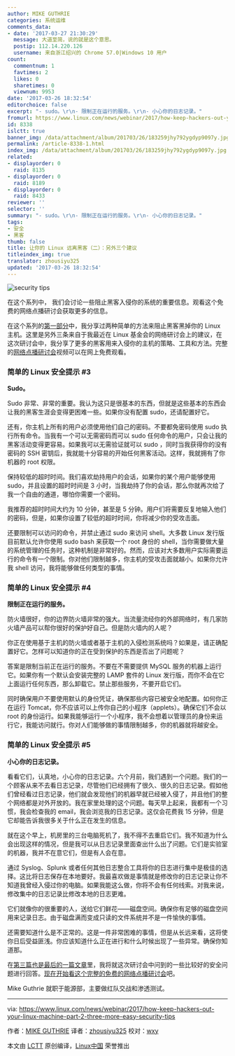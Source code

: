 ```yaml
---
author: MIKE GUTHRIE
categories: 系统运维
comments_data:
- date: '2017-03-27 21:30:29'
  message: 大道至简，说的就是这个意思。
  postip: 112.14.220.126
  username: 来自浙江绍兴的 Chrome 57.0|Windows 10 用户
count:
  commentnum: 1
  favtimes: 2
  likes: 0
  sharetimes: 0
  viewnum: 9953
date: '2017-03-26 18:32:54'
editorchoice: false
excerpt: "- sudo。\r\n- 限制正在运行的服务。\r\n- 小心你的日志记录。"
fromurl: https://www.linux.com/news/webinar/2017/how-keep-hackers-out-your-linux-machine-part-2-three-more-easy-security-tips
id: 8338
islctt: true
banner_img: /data/attachment/album/201703/26/183259jhy792ygdyp9097y.jpg
permalink: /article-8338-1.html
index_img: /data/attachment/album/201703/26/183259jhy792ygdyp9097y.jpg.thumb.jpg
related:
- displayorder: 0
  raid: 8135
- displayorder: 0
  raid: 8189
- displayorder: 0
  raid: 8433
reviewer: ''
selector: ''
summary: "- sudo。\r\n- 限制正在运行的服务。\r\n- 小心你的日志记录。"
tags:
- 安全
- 黑客
thumb: false
title: 让你的 Linux 远离黑客（二）：另外三个建议
titleindex_img: true
translator: zhousiyu325
updated: '2017-03-26 18:32:54'
---
```


![security tips](/data/attachment/album/201703/26/183259jhy792ygdyp9097y.jpg "security tips")


在这个系列中， 我们会讨论一些阻止黑客入侵你的系统的重要信息。观看这个免费的网络点播研讨会获取更多的信息。


在这个系列的[第一部分](/article-8189-1.html)中，我分享过两种简单的方法来阻止黑客黑掉你的 Linux 主机。这里是另外三条来自于我最近在 Linux 基金会的网络研讨会上的建议，在这次研讨会中，我分享了更多的黑客用来入侵你的主机的策略、工具和方法。完整的[网络点播研讨会](http://portal.on24.com/view/channel/index.html?showId=1101876&showCode=linux&partnerref=linco)视频可以在网上免费观看。


### 简单的 Linux 安全提示 #3


**Sudo。**


Sudo 非常、非常的重要。我认为这只是很基本的东西，但就是这些基本的东西会让我的黑客生涯会变得更困难一些。如果你没有配置 sudo，还请配置好它。


还有，你主机上所有的用户必须使用他们自己的密码。不要都免密码使用 sudo 执行所有命令。当我有一个可以无需密码而可以 sudo 任何命令的用户，只会让我的黑客活动变得更容易。如果我可以无需验证就可以 sudo ，同时当我获得你的没有密码的 SSH 密钥后，我就能十分容易的开始任何黑客活动。这样，我就拥有了你机器的 root 权限。


保持较低的超时时间。我们喜欢劫持用户的会话，如果你的某个用户能够使用 sudo，并且设置的超时时间是 3 小时，当我劫持了你的会话，那么你就再次给了我一个自由的通道，哪怕你需要一个密码。


我推荐的超时时间大约为 10 分钟，甚至是 5 分钟。用户们将需要反复地输入他们的密码，但是，如果你设置了较低的超时时间，你将减少你的受攻击面。


还要限制可以访问的命令，并禁止通过 sudo 来访问 shell。大多数 Linux 发行版目前默认允许你使用 sudo bash 来获取一个 root 身份的 shell，当你需要做大量的系统管理的任务时，这种机制是非常好的。然而，应该对大多数用户实际需要运行的命令有一个限制。你对他们限制越多，你主机的受攻击面就越小。如果你允许我 shell 访问，我将能够做任何类型的事情。


### 简单的 Linux 安全提示 #4


**限制正在运行的服务。**


防火墙很好，你的边界防火墙非常的强大。当流量流经你的外部网络时，有几家防火墙产品可以帮你很好的保护好自己。但是防火墙内的人呢？


你正在使用基于主机的防火墙或者基于主机的入侵检测系统吗？如果是，请正确配置好它。怎样可以知道你的正在受到保护的东西是否出了问题呢？


答案是限制当前正在运行的服务。不要在不需要提供 MySQL 服务的机器上运行它。如果你有一个默认会安装完整的 LAMP 套件的 Linux 发行版，而你不会在它上面运行任何东西，那么卸载它。禁止那些服务，不要开启它们。


同时确保用户不要使用默认的身份凭证，确保那些内容已被安全地配置。如何你正在运行 Tomcat，你不应该可以上传你自己的小程序（applets）。确保它们不会以 root 的身份运行。如果我能够运行一个小程序，我不会想着以管理员的身份来运行它，我能访问就行。你对人们能够做的事情限制越多，你的机器就将越安全。


### 简单的 Linux 安全提示 #5


**小心你的日志记录。**


看看它们，认真地，小心你的日志记录。六个月前，我们遇到一个问题。我们的一个顾客从来不去看日志记录，尽管他们已经拥有了很久、很久的日志记录。假如他们曾经看过日志记录，他们就会发现他们的机器早就已经被入侵了，并且他们的整个网络都是对外开放的。我在家里处理的这个问题。每天早上起来，我都有一个习惯，我会检查我的 email，我会浏览我的日志记录。这仅会花费我 15 分钟，但是它却能告诉我很多关于什么正在发生的信息。


就在这个早上，机房里的三台电脑死机了，我不得不去重启它们。我不知道为什么会出现这样的情况，但是我可以从日志记录里面查出什么出了问题。它们是实验室的机器，我并不在意它们，但是有人会在意。


通过 Syslog、Splunk 或者任何其他日志整合工具将你的日志进行集中是极佳的选择。这比将日志保存在本地要好。我最喜欢做是事情就是修改你的日志记录让你不知道我曾经入侵过你的电脑。如果我能这么做，你将不会有任何线索。对我来说，修改集中的日志记录比修改本地的日志更难。


它们就像你的很重要的人，送给它们鲜花——磁盘空间。确保你有足够的磁盘空间用来记录日志。由于磁盘满而变成只读的文件系统并不是一件愉快的事情。


还需要知道什么是不正常的。这是一件非常困难的事情，但是从长远来看，这将使你日后受益匪浅。你应该知道什么正在进行和什么时候出现了一些异常。确保你知道那。


在[第三篇也是最后的一篇文章](https://www.linux.com/news/webinar/2017/how-keep-hackers-out-your-linux-machine-part-3-your-questions-answered)里，我将就这次研讨会中问到的一些比较好的安全问题进行回答。[现在开始看这个完整的免费的网络点播研讨会](http://bit.ly/2j89ISJ)吧。


Mike Guthrie 就职于能源部，主要做红队交战和渗透测试。




---


via: <https://www.linux.com/news/webinar/2017/how-keep-hackers-out-your-linux-machine-part-2-three-more-easy-security-tips>


作者：[MIKE GUTHRIE](https://www.linux.com/users/anch) 译者：[zhousiyu325](https://github.com/zhousiyu325) 校对：[wxy](https://github.com/wxy)


本文由 [LCTT](https://github.com/LCTT/TranslateProject) 原创编译，[Linux中国](https://linux.cn/) 荣誉推出